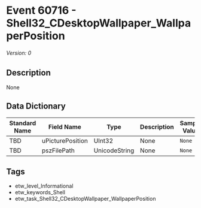 # Event 60716 - Shell32_CDesktopWallpaper_WallpaperPosition
###### Version: 0

## Description
None

## Data Dictionary
|Standard Name|Field Name|Type|Description|Sample Value|
|---|---|---|---|---|
|TBD|uPicturePosition|UInt32|None|`None`|
|TBD|pszFilePath|UnicodeString|None|`None`|

## Tags
* etw_level_Informational
* etw_keywords_Shell
* etw_task_Shell32_CDesktopWallpaper_WallpaperPosition
